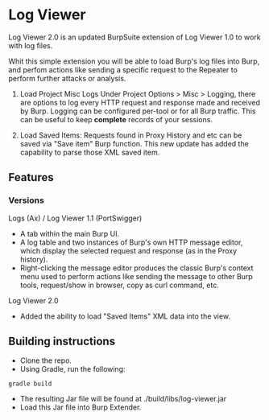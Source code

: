 # Log Viewer

Log Viewer 2.0 is an updated BurpSuite extension of Log Viewer 1.0 to work with log files.

Whit this simple extension you will be able to load Burp's log files into Burp, and perfom actions like sending a specific request to the Repeater to perform further attacks or analysis.

1. Load Project Misc Logs
Under Project Options > Misc > Logging, there are options to log every HTTP request and response made and received by Burp. Logging can be configured per-tool or for all Burp traffic. This can be useful to keep __complete__ records of your sessions.

2. Load Saved Items:
Requests found in Proxy History and etc can be saved via "Save item" Burp function. This new update has added the capability to parse those XML saved item.   

## Features

### Versions

Logs (Ax) / Log Viewer 1.1 (PortSwigger)
- A tab within the main Burp UI.
- A log table and two instances of Burp's own HTTP message editor, which display the selected request and response (as in the Proxy history).
- Right-clicking the message editor produces the classic Burp's context menu used to perform actions like sending the message to other Burp tools, request/show in browser, copy as curl command, etc.


Log Viewer 2.0
- Added the ability to load "Saved Items" XML data into the view.

## Building instructions
- Clone the repo.
- Using Gradle, run the following:
```
gradle build
```
- The resulting Jar file will be found at ./build/libs/log-viewer.jar
- Load this Jar file into Burp Extender.

